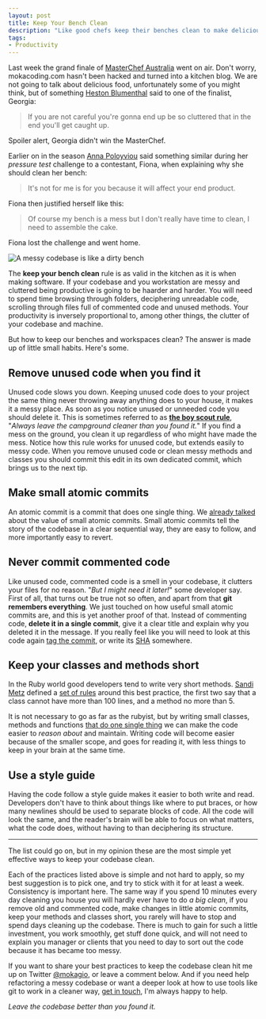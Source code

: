 ```yaml
---
layout: post
title: Keep Your Bench Clean
description: "Like good chefs keep their benches clean to make delicious dishes all day long in the restaurants' kitchens, so good developer keep their codebase clean. It all comes down to little habits, the result of which when summed up together is a tidy, clean and easy to maintain software."
tags:
- Productivity
---
```


Last week the grand finale of [MasterChef Australia](http://tenplay.com.au/channel-ten/masterchef) went on air. Don't worry, mokacoding.com hasn't been hacked and turned into a kitchen blog. We are not going to talk about delicious food, unfortunately some of you might think, but of something [Heston Blumenthal](https://en.wikipedia.org/wiki/Heston_Blumenthal) said to one of the finalist, Georgia:

> If you are not careful you're gonna end up be so cluttered that in the end you'll get caught up.

Spoiler alert, Georgia didn't win the MasterChef.

Earlier on in the season [Anna Poloyviou](http://annapolyviou.com/) said something similar during her _pressure test_ challenge to a contestant, Fiona, when explaining why she should clean her bench:

> It's not for me is for you because it will affect your end product. 

Fiona then justified herself like this:

> Of course my bench is a mess but I don't really have time to clean, I need to assemble the cake.

Fiona lost the challenge and went home.

![A messy codebase is like a dirty bench](https://s3.amazonaws.com/mokacoding/2015-08-04-dirty-bench.png)

The **keep your bench clean** rule is as valid in the kitchen as it is when making software. If your codebase and you workstation are messy and cluttered being productive is going to be haarder and harder. You will need to spend time browsing through folders, deciphering unreadable code, scrolling through files full of commented code and unused methods. Your productivity is inversely proportional to, among other things, the clutter of your codebase and machine.

But how to keep our benches and workspaces clean? The answer is made up of little small habits. Here's some.

## Remove unused code when you find it

Unused code slows you down. Keeping unused code does to your project the same thing never throwing away anything does to your house, it makes it a messy place. As soon as you notice unused or unneeded code you should delete it. This is sometimes referred to as [**the boy scout rule**](http://programmer.97things.oreilly.com/wiki/index.php/The_Boy_Scout_Rule), "_Always leave the campground cleaner than you found it._" If you find a mess on the ground, you clean it up regardless of who might have made the mess. Notice how this rule works for unused code, but extends easily to messy code. When you remove unused code or clean messy methods and classes you should commit this edit in its own dedicated commit, which brings us to the next tip.

## Make small atomic commits

An atomic commit is a commit that does one single thing. We [already talked](http://www.mokacoding.com/blog/5-habits-that-will-make-you-a-better-software-developer/) about the value of small atomic commits. Small atomic commits tell the story of the codebase in a clear sequential way, they are easy to follow, and more importantly easy to revert.

## Never commit commented code

Like unused code, commented code is a smell in your codebase, it clutters your files for no reason. "_But I might need it later!_" some developer say. First of all, that turns out be true not so often, and apart from that **git remembers everything**. We just touched on how useful small atomic commits are, and this is yet another proof of that. Instead of commenting code, **delete it in a single commit**, give it a clear title and explain why you deleted it in the message. If you really feel like you will need to look at this code again [tag the commit](https://git-scm.com/book/en/v2/Git-Basics-Tagging), or write its [SHA](https://schacon.github.io/gitbook/1_the_git_object_model.html) somewhere.

## Keep your classes and methods short

In the Ruby world good developers tend to write very short methods. [Sandi Metz](http://www.sandimetz.com/) defined a [set of rules](https://robots.thoughtbot.com/sandi-metz-rules-for-developers) around this best practice, the first two say that a class cannot have more than 100 lines, and a method no more than 5.

It is not necessary to go as far as the rubyist, but by writing small classes, methods and functions [that do one single thing](https://en.wikipedia.org/wiki/Single_responsibility_principle) we can make the code easier to _reason about_ and maintain. Writing code will become easier because of the smaller scope, and goes for reading it, with less things to keep in your brain at the same time.

## Use a style guide

Having the code follow a style guide makes it easier to both write and read. Developers don't have to think about things like where to put braces, or how many newlines should be used to separate blocks of code. All the code will look the same, and the reader's brain will be able to focus on what matters, what the code does, without having to than deciphering its structure. 

---

The list could go on, but in my opinion these are the most simple yet effective ways to keep your codebase clean.

Each of the practices listed above is simple and not hard to apply, so my best suggestion is to pick one, and try to stick with it for at least a week. Consistency is important here. The same way if you spend 10 minutes every day cleaning you house you will hardly ever have to do _a big clean_, if you remove old and commented code, make changes in little atomic commits, keep your methods and classes short, you rarely will have to stop and spend days cleaning up the codebase. There is much to gain for such a little investment, you work smoothly, get stuff done quick, and will not need to explain you manager or clients that you need to day to sort out the code because it has became too messy. 

If you want to share your best practices to keep the codebase clean hit me up on Twitter [@mokagio](https://twitter.com/mokagio), or leave a comment below. And if you need help refactoring a messy codebase or want a deeper look at how to use tools like git to work in a cleaner way, [get in touch](mailto:gio+refactoring@mokacoding.com), I'm always happy to help.

_Leave the codebase better than you found it._

